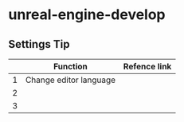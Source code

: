 # unreal-engine-develop

## Settings Tip

|    | Function   | Refence link  |
|--- |------------|---|
|  1 |   Change editor language|   |
|  2 |   |   |
|  3 |   |   |